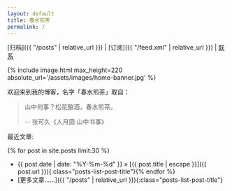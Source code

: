 ```yaml
---
layout: default
title: 春水煎茶
permalink: /
---
```


[归档]({{ "/posts" | relative_url }}) |
[订阅]({{ "/feed.xml" | relative_url }}) |
[联系](mailto:hit9@icloud.com)

{% include image.html max_height=220 absolute_url='/assets/images/home-banner.jpg' %}

欢迎来到我的博客，名字「春水煎茶」取自：

> 山中何事？松花酿酒，春水煎茶。
>
> -- 张可久《人月圆·山中书事》

最近文章:

{% for post in site.posts limit:30 %}
* <span class="posts-list-post-date">{{ post.date | date: "%Y-%m-%d" }}</span> »
  [{{ post.title | escape }}]({{ post.url }}){:class="posts-list-post-title"}{% endfor %}
* [更多文章...…]({{ "/posts" | relative_url }}){:class="posts-list-post-title"}
